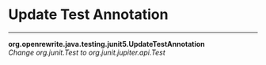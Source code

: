 # Update Test Annotation

---
**org.openrewrite.java.testing.junit5.UpdateTestAnnotation**  
*Change org.junit.Test to org.junit.jupiter.api.Test*
